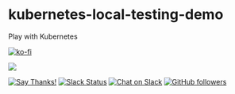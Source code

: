 # kubernetes-local-testing-demo
Play with Kubernetes

[![ko-fi](https://www.ko-fi.com/img/githubbutton_sm.svg)](https://ko-fi.com/A6423ZIQ)

[![](https://user-images.githubusercontent.com/567298/71188576-e2410f80-2289-11ea-8667-08f0c14ab7b5.png)](https://twitter.com/ruanbekker)

[![Say Thanks!](https://img.shields.io/badge/Say%20Thanks-!-1EAEDB.svg)](https://saythanks.io/to/ruanbekker) [![Slack Status](https://linux-hackers-slack.herokuapp.com/badge.svg)](https://linux-hackers-slack.herokuapp.com/) [![Chat on Slack](https://img.shields.io/badge/chat-on_slack-orange.svg)](https://linux-hackers.slack.com/) [![GitHub followers](https://img.shields.io/github/followers/ruanbekker.svg?label=Follow&style=social)](https://github.com/ruanbekker)
